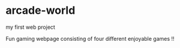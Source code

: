 # arcade-world
my first web project

Fun gaming webpage consisting of four different enjoyable games !!

